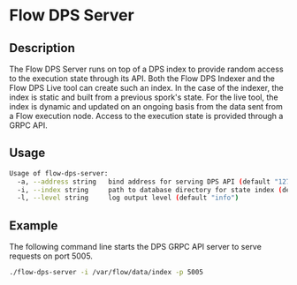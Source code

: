 # Flow DPS Server

## Description

The Flow DPS Server runs on top of a DPS index to provide random access to the execution state through its API.
Both the Flow DPS Indexer and the Flow DPS Live tool can create such an index.
In the case of the indexer, the index is static and built from a previous spork's state.
For the live tool, the index is dynamic and updated on an ongoing basis from the data sent from a Flow execution node.
Access to the execution state is provided through a GRPC API.

## Usage

```sh
Usage of flow-dps-server:
  -a, --address string   bind address for serving DPS API (default "127.0.0.1:5005")
  -i, --index string     path to database directory for state index (default "index")
  -l, --level string     log output level (default "info")
```

## Example

The following command line starts the DPS GRPC API server to serve requests on port 5005.

```sh
./flow-dps-server -i /var/flow/data/index -p 5005
```
